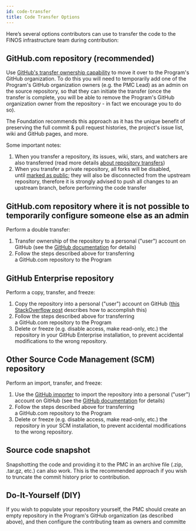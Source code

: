 ```yaml
---
id: code-transfer
title: Code Transfer Options
---
```


Here’s several options contributors can use to transfer the code to the FINOS infrastructure team during contribution:

## GitHub.com repository (recommended)

Use [GitHub's transfer ownership capability](https://help.github.com/articles/about-repository-transfers/) to move it over to the Program's GitHub organization. To do this you will need to temporarily add one of the Program's GitHub organization owners (e.g. the PMC Lead) as an admin on the source repository, so that they can initiate the transfer (once the transfer is complete, you will be able to remove the Program's GitHub organization owner from the repository - in fact we encourage you to do so).

The Foundation recommends this approach as it has the unique benefit of preserving the full commit & pull request histories, the project's issue list, wiki and GitHub pages, and more.

Some important notes:
1. When you transfer a repository, its issues, wiki, stars, and watchers are also transferred (read more details [about repository transfers](https://help.github.com/articles/about-repository-transfers/))
2. When you transfer a private repository, all forks will be disabled, until [marked as public](https://help.github.com/articles/making-a-private-repository-public/); they will also be disconnected from the upstream repository, therefore it is strongly advised to push all changes to an upstream branch, before performing the code transfer

## GitHub.com repository where it is not possible to temporarily configure someone else as an admin

Perform a double transfer:
1. Transfer ownership of the repository to a personal ("user") account on GitHub (see the [GitHub documentation](https://help.github.com/articles/transferring-a-repository-owned-by-your-organization/) for details)
2. Follow the steps described above for transferring a GitHub.com repository to the Program

## GitHub Enterprise repository

Perform a copy, transfer, and freeze:
1. Copy the repository into a personal ("user") account on GitHub ([this StackOverflow post](http://stackoverflow.com/questions/28753111/migrate-from-github-enterprise-to-github-com) describes how to accomplish this)
2. Follow the steps described above for transferring a GitHub.com repository to the Program
3. Delete or freeze (e.g. disable access, make read-only, etc.) the repository in your GitHub Enterprise installation, to prevent accidental modifications to the wrong repository.

## Other Source Code Management (SCM) repository

Perform an import, transfer, and freeze:

1. Use the [GitHub importer](https://help.github.com/articles/about-github-importer/) to import the repository into a personal ("user") account on GitHub (see the [GitHub documentation](https://help.github.com/articles/importing-a-repository-with-github-importer/) for details)
2. Follow the steps described above for transferring a GitHub.com repository to the Program
3. Delete or freeze (e.g. disable access, make read-only, etc.) the repository in your SCM installation, to prevent accidental modifications to the wrong repository.

## Source code snapshot
Snapshotting the code and providing it to the PMC in an archive file (.zip, .tar.gz, etc.) can also work.
This is the recommended approach if you wish to truncate the commit history prior to contribution.

## Do-It-Yourself (DIY)
If you wish to populate your repository yourself, the PMC should create an empty repository in the Program's GitHub organization (as described above), and then configure the contributing team as owners and committe